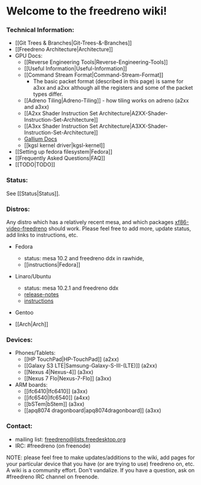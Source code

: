 # Welcome to the freedreno wiki!

### Technical Information:
* [[Git Trees & Branches|Git-Trees-&-Branches]]
* [[Freedreno Architecture|Architecture]]
* GPU Docs:
  * [[Reverse Engineering Tools|Reverse-Engineering-Tools]]
  * [[Useful Information|Useful-Information]]
  * [[Command Stream Format|Command-Stream-Format]]
     * The basic packet format (described in this page) is same for a3xx and a2xx although all the registers and some of the packet types differ.
  * [[Adreno Tiling|Adreno-Tiling]] - how tiling works on adreno (a2xx and a3xx)
  * [[A2xx Shader Instruction Set Architecture|A2XX-Shader-Instruction-Set-Architecture]]
  * [[A3xx Shader Instruction Set Architecture|A3XX-Shader-Instruction-Set-Architecture]]
  * [Gallium Docs](http://gallium.readthedocs.org/en/latest/)
  * [[kgsl kernel driver|kgsl-kernel]]
* [[Setting up fedora filesystem|Fedora]]
* [[Frequently Asked Questions|FAQ]]
* [[TODO|TODO]]

### Status:
See [[Status|Status]].

### Distros:
Any distro which has a relatively recent mesa, and which packages [xf86-video-freedreno](http://cgit.freedesktop.org/xorg/driver/xf86-video-freedreno/) should work.  Please feel free to add more, update status, add links to instructions, etc.
* Fedora
  * status: mesa 10.2 and freedreno ddx in rawhide, 
  * [[instructions|Fedora]]
* Linaro/Ubuntu
  * status: mesa 10.2.1 and freedreno ddx
  * [release-notes](http://releases.linaro.org/14.06/ubuntu/ifc6410)
  * [instructions](https://wiki.linaro.org/Boards/IFC6410)

* Gentoo
* [[Arch|Arch]]

### Devices: 
* Phones/Tablets:
  * [[HP TouchPad|HP-TouchPad]] (a2xx)
  * [[Galaxy S3 LTE|Samsung-Galaxy-S-III-(LTE)]] (a2xx)
  * [[Nexus 4|Nexus-4]] (a3xx)
  * [[Nexus 7 Flo|Nexus-7-Flo]] (a3xx)
* ARM boards:
  * [[ifc6410|Ifc6410]] (a3xx)
  * [[ifc6540|Ifc6540]] (a4xx)
  * [[bSTem|bStem]] (a3xx)
  * [[apq8074 dragonboard|apq8074dragonboard]] (a3xx)

### Contact:
 * mailing list: [freedreno@lists.freedesktop.org](http://lists.freedesktop.org/mailman/listinfo/freedreno)
 * IRC: #freedreno (on freenode)

NOTE: please feel free to make updates/additions to the wiki, add pages for your particular device that you have (or are trying to use) freedreno on, etc.  A wiki is a community effort.  Don't vandalize.  If you have a question, ask on #freedreno IRC channel on freenode.

